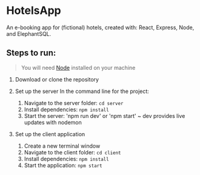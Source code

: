 # HotelsApp

An e-booking app for (fictional) hotels, created with: React, Express, Node, and ElephantSQL. 

## Steps to run:
> You will need [Node](https://nodejs.org/en) installed on your machine

1. Download or clone the repository

2. Set up the server
In the command line for the project:
    1. Navigate to the server folder: `cd server`
    2. Install dependencies: `npm install`
    3. Start the server: 'npm run dev' or 'npm start' ~ dev provides live updates with nodemon

3. Set up the client application
    1. Create a new terminal window
    2. Navigate to the client folder: `cd client`
    3. Install dependencies: `npm install`
    4. Start the application: `npm start`

